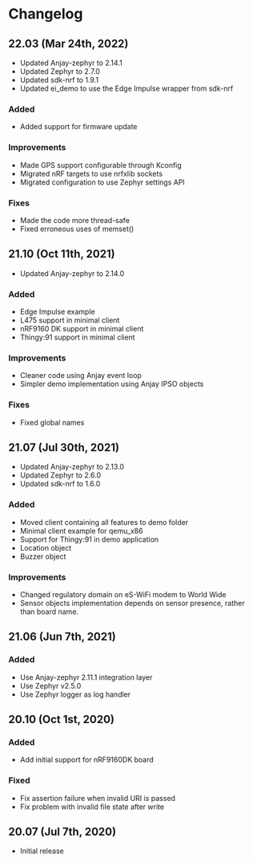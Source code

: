 # Changelog

## 22.03 (Mar 24th, 2022)

- Updated Anjay-zephyr to 2.14.1
- Updated Zephyr to 2.7.0
- Updated sdk-nrf to 1.9.1
- Updated ei_demo to use the Edge Impulse wrapper from sdk-nrf

### Added

- Added support for firmware update

### Improvements

- Made GPS support configurable through Kconfig
- Migrated nRF targets to use nrfxlib sockets
- Migrated configuration to use Zephyr settings API

### Fixes

- Made the code more thread-safe
- Fixed erroneous uses of memset()

## 21.10 (Oct 11th, 2021)

- Updated Anjay-zephyr to 2.14.0

### Added

- Edge Impulse example
- L475 support in minimal client
- nRF9160 DK support in minimal client
- Thingy:91 support in minimal client

### Improvements

- Cleaner code using Anjay event loop
- Simpler demo implementation using Anjay IPSO objects

### Fixes

- Fixed global names

## 21.07 (Jul 30th, 2021)

- Updated Anjay-zephyr to 2.13.0
- Updated Zephyr to 2.6.0
- Updated sdk-nrf to 1.6.0

### Added
- Moved client containing all features to demo folder
- Minimal client example for qemu_x86
- Support for Thingy:91 in demo application
- Location object
- Buzzer object

### Improvements
- Changed regulatory domain on eS-WiFi modem to World Wide
- Sensor objects implementation depends on sensor presence, rather than
  board name.

## 21.06 (Jun 7th, 2021)

### Added
- Use Anjay-zephyr 2.11.1 integration layer
- Use Zephyr v2.5.0
- Use Zephyr logger as log handler

## 20.10 (Oct 1st, 2020)

### Added
- Add initial support for nRF9160DK board

### Fixed
- Fix assertion failure when invalid URI is passed
- Fix problem with invalid file state after write

## 20.07 (Jul 7th, 2020)
- Initial release
